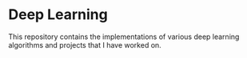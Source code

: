 # Deep Learning
This repository contains the implementations of various deep learning algorithms and projects that I have worked on.
